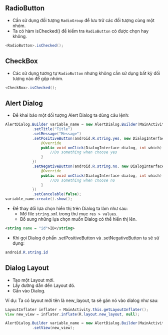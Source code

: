 ## RadioButton
- Cần sử dụng đối tượng `RadioGroup` để lưu trữ các đối tượng cùng một nhóm.  
- Ta có hàm isChecked() để kiểm tra `RadioButton` có được chọn hay không.  
```java
<RadioButton>.isChecked();
```  

## CheckBox
- Các sử dụng tương tự `RadioButton` nhưng không cần sử dụng bất kỳ đối tượng nào để gộp nhóm.  
```java
<CheckBox>.isChecked();  
```  

## Alert Dialog
- Để khai báo một đối tượng Alert Dialog ta dùng câu lệnh:  
```java
AlertDialog.Builder variable_name = new AlertDialog.Builder(MainActivity.this)
			.setTitle("Title")
			.setMessage("Message")
			.setPositiveButton(android.R.string.yes, new DialogInterface.OnClickListener(){
				@Override
				public void onClick(DialogInterface dialog, int which) {
					//Do something when choose yes
				}
			})
			.setNegativeButton(android.R.string.no, new DialogInterface.OnClickListener(){
				@Override
				public void onClick(DialogInterface dialog, int which) {
					//Do something when choose no
				}
			})
			.setCancelable(false);
variable_name.create().show();
```  
- Để thay đổi lựa chọn hiển thị trên Dialog ta làm như sau:  
	- Mở file `string.xml` trong thư mục `res > values`.  
	- Bổ sung những lựa chọn muốn Dialog có thể hiển thị lên.  
```xml
<string name = "id">ID</string>
```  
- Khi gọi Dialog ở phần .setPositiveButton và .setNegativeButton ta sẽ sử dụng:  
```java
android.R.string.id
```  

## Dialog Layout
- Tạo một Layout mới.  
- Lấy đường dẫn đến Layout đó.  
- Gắn vào Dialog.  

Ví dụ: Ta có layout mới tên là new_layout, ta sẽ gán nó vào dialog như sau:  
```java
LayoutInflater inflater = MainActivity.this.getLayoutInflater();
View new_view = inflater.inflate(R.layout.new_layout, null);

AlertDialog.Builder variable_name = new AlertDialog.Builder(MainActivity.this)
			.setView(new_view);
```  

